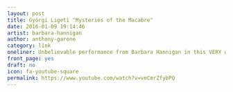```yaml
---
layout: post
title: Györgi Ligeti "Mysteries of the Macabre"
date: 2016-01-09 19:14:46
artist: barbara-hannigan
author: anthony-garone
category: link
oneliner: Unbelievable performance from Barbara Hannigan in this VERY weird contemporary opera piece. Wonderful orchestral performance, humorous and fun to watch, and highly intriguing composition from György Ligeti.
front_page: yes
draft: no
icon: fa-youtube-square
permalink: https://www.youtube.com/watch?v=vmCmrZfybPQ
---
```

